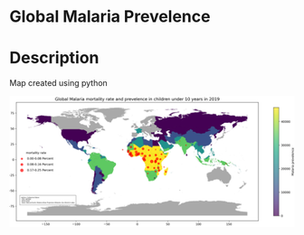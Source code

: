 # Global Malaria Prevelence
<h1 align="left">Description</h1>
Map created using python

<p align="center">
  <img width="2000" src="https://github.com/kateodera/Malaria-prevalence/blob/main/Malaria_prevelence.png">
</p>
